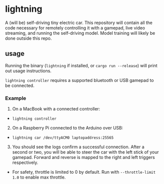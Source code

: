 # lightning

A (will be) self-driving tiny electric car. This repository will contain all the
code necessary for remotely controlling it with a gamepad, live video streaming,
and running the self-driving model. Model training will likely be done outside
this repo.

## usage

Running the binary (`lightning` if installed, or `cargo run --release`) will
print out usage instructions.

`lightning controller` requires a supported bluetooth or USB gamepad to be
connected.

### Example

1. On a MacBook with a connected controller:
  - `lightning controller`
2. On a Raspberry Pi connected to the Arduino over USB:
  - `lightning car /dev/ttyACM0 laptopaddress:25565`
3. You should see the logs confirm a successful connection. After a second or
   two, you will be able to steer the car with the left stick of your gamepad.
   Forward and reverse is mapped to the right and left triggers respectively.
  - For safety, throttle is limited to 0 by default. Run with `--throttle-limit
    1.0` to enable max throttle.
